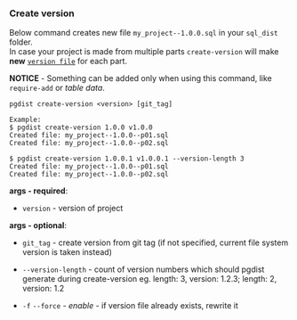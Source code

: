 ### Create version

Below command creates new file `my_project--1.0.0.sql` in your `sql_dist` folder.  
In case your project is made from multiple parts `create-version` will make **new** [`version file`](../../project_files/version.md) for each part.

**NOTICE** - Something can be added only when using this command, like `require-add` or *table data*.

```
pgdist create-version <version> [git_tag]

Example:
$ pgdist create-version 1.0.0 v1.0.0
Created file: my_project--1.0.0--p01.sql
Created file: my_project--1.0.0--p02.sql

$ pgdist create-version 1.0.0.1 v1.0.0.1 --version-length 3
Created file: my_project--1.0.0--p01.sql
Created file: my_project--1.0.0--p02.sql
```

**args - required**:

- `version` - version of project

**args - optional**:

- `git_tag` - create version from git tag (if not specified, current file system version is taken instead)

- `--version-length` - count of version numbers which should pgdist generate during create-version eg. length: 3, version: 1.2.3; length: 2, version: 1.2

- `-f` `--force` - *enable* - if version file already exists, rewrite it

